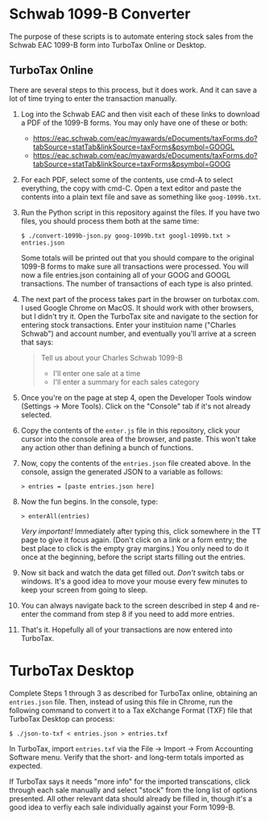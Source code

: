 # Schwab 1099-B Converter

The purpose of these scripts is to automate entering stock sales from the
Schwab EAC 1099-B form into TurboTax Online or Desktop.

## TurboTax Online

There are several steps to this process, but it does work. And it can save a
lot of time trying to enter the transaction manually.

1. Log into the Schwab EAC and then visit each of these links to download a PDF
   of the 1099-B forms. You may only have one of these or both:

   * https://eac.schwab.com/eac/myawards/eDocuments/taxForms.do?tabSource=statTab&linkSource=taxForms&psymbol=GOOGL
   * https://eac.schwab.com/eac/myawards/eDocuments/taxForms.do?tabSource=statTab&linkSource=taxForms&psymbol=GOOG

2. For each PDF, select some of the contents, use cmd-A to select everything, the copy with cmd-C.
   Open a text editor and paste the contents into a plain text file and save as something like
   `goog-1099b.txt`.

3. Run the Python script in this repository against the files. If you have two files, you should
   process them both at the same time:

   `$ ./convert-1099b-json.py goog-1099b.txt googl-1099b.txt > entries.json`

   Some totals will be printed out that you should compare to the original 1099-B forms to make
   sure all transactions were processed.
   You will now a file entries.json containing all of your GOOG and GOOGL
   transactions. The number of transactions of each type is also printed.

4. The next part of the process takes part in the browser on turbotax.com. I used
   Google Chrome on MacOS. It should work with other browsers, but I didn't try it.
   Open the TurboTax site and navigate to the section for entering stock transactions.
   Enter your instituion name ("Charles Schwab") and account number, and eventually you'll
   arrive at a screen that says:

   > Tell us about your Charles Schwab 1099-B
   > * I'll enter one sale at a time
   > * I'll enter a summary for each sales category
   
5. Once you're on the page at step 4, open the Developer Tools window (Settings
   -> More Tools). Click on the "Console" tab if it's not already selected.

6. Copy the contents of the `enter.js` file in this repository, click your cursor into the console
   area of the browser, and paste. This won't take any action other than defining a bunch of
   functions.

7. Now, copy the contents of the `entries.json` file created above. In the console, assign the 
   generated JSON to a variable as follows:

   `> entries = [paste entries.json here]`

8. Now the fun begins. In the console, type:

   `> enterAll(entries)`

   *Very important!* Immediately after typing this, click somewhere in the TT page to give it focus
   again. (Don't click on a link or a form entry; the best place to click is the empty gray
   margins.) You only need to do it once at the beginning, before the script starts filling out the
   entries.

9. Now sit back and watch the data get filled out. *Don't* switch tabs or windows. It's a good idea
   to move your mouse every few minutes to keep your screen from going to sleep.

10. You can always navigate back to the screen described in step 4 and re-enter the command from
    step 8 if you need to add more entries.

11. That's it. Hopefully all of your transactions are now entered into TurboTax.

# TurboTax Desktop

Complete Steps 1 through 3 as described for TurboTax online, obtaining an `entries.json` file. Then,
instead of using this file in Chrome, run the following command to convert it to a Tax eXchange
Format (TXF) file that TurboTax Desktop can process:

`$ ./json-to-txf < entries.json > entries.txf`

In TurboTax, import `entries.txf` via the File -> Import -> From Accounting Software menu. Verify
that the short- and long-term totals imported as expected.

If TurboTax says it needs "more info" for the imported transcations, click through each sale
manually and select "stock" from the long list of options presented. All other relevant data
should already be filled in, though it's a good idea to verfiy each sale individually against your
Form 1099-B.

